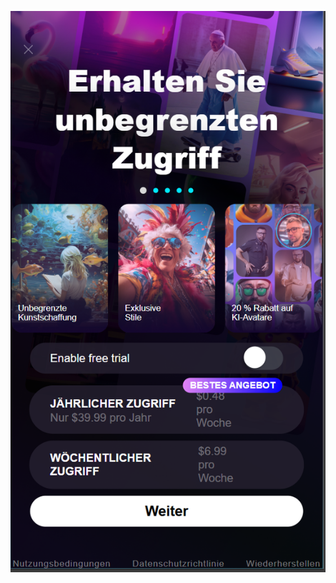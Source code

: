![Описание изображения](https://raw.githubusercontent.com/artyomkorshykau/bp-mobile.test/assets/ip-se/de.png)
